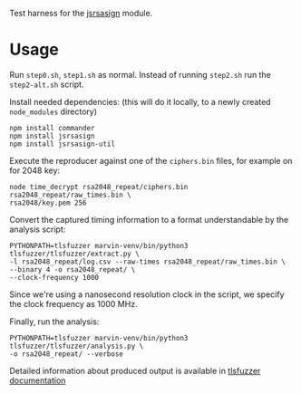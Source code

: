 Test harness for the [jsrsasign](https://github.com/kjur/jsrsasign) module.

Usage
=====

Run `step0.sh`, `step1.sh` as normal. Instead of running `step2.sh` run
the `step2-alt.sh` script.

Install needed dependencies:
(this will do it locally, to a newly created `node_modules` directory)
```
npm install commander
npm install jsrsasign
npm install jsrsasign-util
```

Execute the reproducer against one of the `ciphers.bin` files, for example
on for 2048 key:
```
node time_decrypt rsa2048_repeat/ciphers.bin rsa2048_repeat/raw_times.bin \
rsa2048/key.pem 256
```

Convert the captured timing information to a format understandable by
the analysis script:
```
PYTHONPATH=tlsfuzzer marvin-venv/bin/python3 tlsfuzzer/tlsfuzzer/extract.py \
-l rsa2048_repeat/log.csv --raw-times rsa2048_repeat/raw_times.bin \
--binary 4 -o rsa2048_repeat/ \
--clock-frequency 1000
```

Since we're using a nanosecond resolution clock in the script,
we specify the clock frequency as 1000 MHz.

Finally, run the analysis:
```
PYTHONPATH=tlsfuzzer marvin-venv/bin/python3 tlsfuzzer/tlsfuzzer/analysis.py \
-o rsa2048_repeat/ --verbose
```

Detailed information about produced output is available in
[tlsfuzzer documentation](https://tlsfuzzer.readthedocs.io/en/latest/timing-analysis.html)
